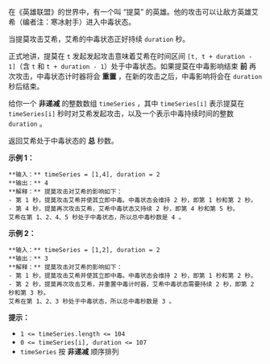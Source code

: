 在《英雄联盟》的世界中，有一个叫 “提莫” 的英雄。他的攻击可以让敌方英雄艾希（编者注：寒冰射手）进入中毒状态。

当提莫攻击艾希，艾希的中毒状态正好持续 `duration` 秒。

正式地讲，提莫在 `t` 发起发起攻击意味着艾希在时间区间 `[t, t + duration - 1]`（含 `t` 和 `t + duration -
1`）处于中毒状态。如果提莫在中毒影响结束 **前** 再次攻击，中毒状态计时器将会 **重置** ，在新的攻击之后，中毒影响将会在 `duration`
秒后结束。

给你一个 **非递减** 的整数数组 `timeSeries` ，其中 `timeSeries[i]` 表示提莫在 `timeSeries[i]`
秒时对艾希发起攻击，以及一个表示中毒持续时间的整数 `duration` 。

返回艾希处于中毒状态的 **总** 秒数。



**示例 1：**

    
    
    **输入：** timeSeries = [1,4], duration = 2
    **输出：** 4
    **解释：** 提莫攻击对艾希的影响如下：
    - 第 1 秒，提莫攻击艾希并使其立即中毒。中毒状态会维持 2 秒，即第 1 秒和第 2 秒。
    - 第 4 秒，提莫再次攻击艾希，艾希中毒状态又持续 2 秒，即第 4 秒和第 5 秒。
    艾希在第 1、2、4、5 秒处于中毒状态，所以总中毒秒数是 4 。

**示例 2：**

    
    
    **输入：** timeSeries = [1,2], duration = 2
    **输出：** 3
    **解释：** 提莫攻击对艾希的影响如下：
    - 第 1 秒，提莫攻击艾希并使其立即中毒。中毒状态会维持 2 秒，即第 1 秒和第 2 秒。
    - 第 2 秒，提莫再次攻击艾希，并重置中毒计时器，艾希中毒状态需要持续 2 秒，即第 2 秒和第 3 秒。
    艾希在第 1、2、3 秒处于中毒状态，所以总中毒秒数是 3 。
    



**提示：**

  * `1 <= timeSeries.length <= 104`
  * `0 <= timeSeries[i], duration <= 107`
  * `timeSeries` 按 **非递减** 顺序排列

